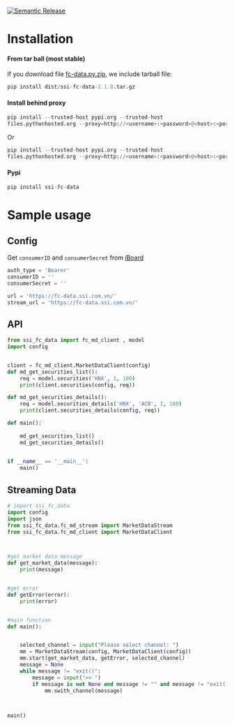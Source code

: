 [![Semantic Release](https://github.com/SSI-Securities-Corporation/python-fcdata/actions/workflows/publish.yaml/badge.svg)](https://github.com/SSI-Securities-Corporation/python-fcdata/actions/workflows/publish.yaml)
# Installation
#### From tar ball (most stable)
If you download file [fc-data.py.zip](https://github.com/SSI-Securities-Corporation/python-fcdata/releases/latest/download/fc-data.py.zip), we include tarball file:
``` python
pip install dist/ssi-fc-data-2.1.0.tar.gz
```
#### Install behind proxy
```python
pip install --trusted-host pypi.org --trusted-host
files.pythonhosted.org --proxy=http://<username>:<password>@<host>:<port> ssi-fc-data
```
Or
```python
pip install --trusted-host pypi.org --trusted-host
files.pythonhosted.org --proxy=http://<username>:<password>@<host>:<port> dist/ssi-fc-data-2.1.0.tar.gz
```

#### Pypi
``` python
pip install ssi-fc-data
```

# Sample usage
## Config
Get `consumerID` and `consumerSecret` from [iBoard](https://iboard.ssi.com.vn/support/api-service/management)
```python
auth_type = 'Bearer'
consumerID = ''
consumerSecret = ''

url = 'https://fc-data.ssi.com.vn/'
stream_url = 'https://fc-data.ssi.com.vn/'
```
## API
``` python
from ssi_fc_data import fc_md_client , model
import config


client = fc_md_client.MarketDataClient(config)
def md_get_securities_list():
    req = model.securities('HNX', 1, 100)
    print(client.securities(config, req))

def md_get_securities_details():
    req = model.securities_details('HNX', 'ACB', 1, 100)
    print(client.securities_details(config, req))

def main():
    
    md_get_securities_list()
    md_get_securities_details()
        

if __name__ == '__main__':
	main()
```

## Streaming Data
``` python
# import ssi_fc_data
import config
import json
from ssi_fc_data.fc_md_stream import MarketDataStream
from ssi_fc_data.fc_md_client import MarketDataClient



#get market data message
def get_market_data(message):
	print(message)


#get error
def getError(error):
	print(error)


#main function
def main():


	selected_channel = input("Please select channel: ")
	mm = MarketDataStream(config, MarketDataClient(config))
	mm.start(get_market_data, getError, selected_channel)
	message = None
	while message != "exit()":
		message = input(">> ")
		if message is not None and message != "" and message != "exit()":
			mm.swith_channel(message)
	


main()
```
